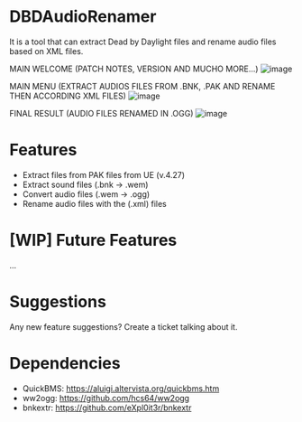 # DBDAudioRenamer
It is a tool that can extract Dead by Daylight files and rename audio files based on XML files.

MAIN WELCOME (PATCH NOTES, VERSION AND MUCHO MORE...)
![image](https://user-images.githubusercontent.com/66384195/220985445-ea9d532a-5d3a-4263-9101-be3fe292b705.png)

MAIN MENU (EXTRACT AUDIOS FILES FROM .BNK, .PAK AND RENAME THEN ACCORDING XML FILES)
![image](https://user-images.githubusercontent.com/66384195/220985596-b39bf1ce-fb4e-4ea7-8efc-a910e191b9d8.png)

FINAL RESULT (AUDIO FILES RENAMED IN .OGG)
![image](https://user-images.githubusercontent.com/66384195/220986701-a5a0be58-ab0e-42b4-9cca-5c4695148c19.png)

# Features
- Extract files from PAK files from UE (v.4.27)
- Extract sound files (.bnk -> .wem)
- Convert audio files (.wem -> .ogg) 
- Rename audio files with the (.xml) files

# [WIP] Future Features 
...

# Suggestions
Any new feature suggestions? Create a ticket talking about it.

# Dependencies
- QuickBMS: https://aluigi.altervista.org/quickbms.htm
- ww2ogg: https://github.com/hcs64/ww2ogg
- bnkextr: https://github.com/eXpl0it3r/bnkextr
